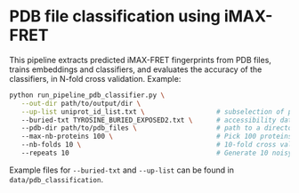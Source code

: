 # PDB file classification using iMAX-FRET
This pipeline extracts predicted iMAX-FRET fingerprints from PDB files, trains embeddings and classifiers,
and evaluates the accuracy of the classifiers, in N-fold cross validation. Example:
```bash
python run_pipeline_pdb_classifier.py \
   --out-dir path/to/output/dir \
   --up-list uniprot_id_list.txt \                  # subselection of pdb_ids to use
   --buried-txt TYROSINE_BURIED_EXPOSED2.txt \      # accessibility data for these pdb_ids, for a given residue type
   --pdb-dir path/to/pdb_files \                    # path to a directory of pdb files
   --max-nb-proteins 100 \                          # Pick 100 proteins at random
   --nb-folds 10 \                                  # 10-fold cross validation
   --repeats 10                                     # Generate 10 noisy fingerprints per protein

```

Example files for `--buried-txt` and `--up-list` can be found in `data/pdb_classification`.